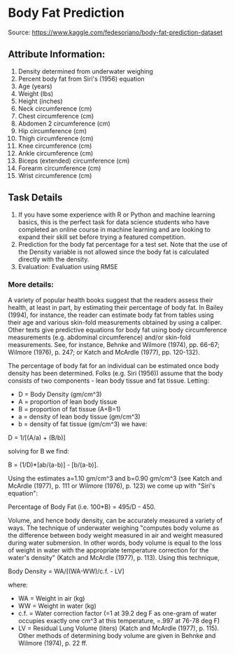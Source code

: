 # Body Fat Prediction

Source: https://www.kaggle.com/fedesoriano/body-fat-prediction-dataset

## Attribute Information:
1. Density determined from underwater weighing
2. Percent body fat from Siri's (1956) equation
3. Age (years)
4. Weight (lbs)
5. Height (inches)
6. Neck circumference (cm)
7. Chest circumference (cm)
8. Abdomen 2 circumference (cm)
9. Hip circumference (cm)
10. Thigh circumference (cm)
11. Knee circumference (cm)
12. Ankle circumference (cm)
13. Biceps (extended) circumference (cm)
14. Forearm circumference (cm)
15. Wrist circumference (cm)

## Task Details
1. If you have some experience with R or Python and machine learning basics, this is the perfect task for data science students who have completed an online course in machine learning and are looking to expand their skill set before trying a featured competition.
2. Prediction for the body fat percentage for a test set. Note that the use of the Density variable is not allowed since the body fat is calculated directly with the density.
3. Evaluation: Evaluation using RMSE


### More details:
A variety of popular health books suggest that the readers assess their health, at least in part, by estimating their percentage of body fat. In Bailey (1994), for instance, the reader can estimate body fat from tables using their age and various skin-fold measurements obtained by using a caliper. Other texts give predictive equations for body fat using body circumference measurements (e.g. abdominal circumference) and/or skin-fold measurements. See, for instance, Behnke and Wilmore (1974), pp. 66-67; Wilmore (1976), p. 247; or Katch and McArdle (1977), pp. 120-132).

The percentage of body fat for an individual can be estimated once body density has been determined. Folks (e.g. Siri (1956)) assume that the body consists
of two components - lean body tissue and fat tissue. Letting:

* D = Body Density (gm/cm^3)
* A = proportion of lean body tissue
* B = proportion of fat tissue (A+B=1)
* a = density of lean body tissue (gm/cm^3)
* b = density of fat tissue (gm/cm^3)
we have:

D = 1/[(A/a) + (B/b)]

solving for B we find:

B = (1/D)*[ab/(a-b)] - [b/(a-b)].

Using the estimates a=1.10 gm/cm^3 and b=0.90 gm/cm^3 (see Katch and McArdle (1977), p. 111 or Wilmore (1976), p. 123) we come up with "Siri's equation":

Percentage of Body Fat (i.e. 100*B) = 495/D - 450.

Volume, and hence body density, can be accurately measured a variety of ways. The technique of underwater weighing "computes body volume as the difference between body weight measured in air and weight measured during water submersion. In other words, body volume is equal to the loss of weight in
water with the appropriate temperature correction for the water's density" (Katch and McArdle (1977), p. 113). Using this technique,

Body Density = WA/[(WA-WW)/c.f. - LV]

where:

* WA = Weight in air (kg)
* WW = Weight in water (kg)
* c.f. = Water correction factor (=1 at 39.2 deg F as one-gram of water occupies exactly one cm^3 at this temperature, =.997 at 76-78 deg F)
* LV = Residual Lung Volume (liters)
(Katch and McArdle (1977), p. 115). Other methods of determining body volume are given in Behnke and Wilmore (1974), p. 22 ff.

